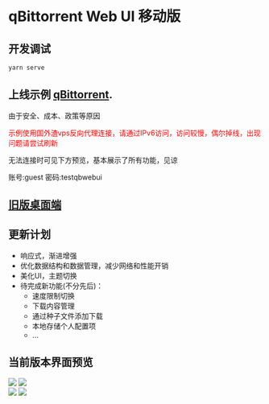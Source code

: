 # qBittorrent Web UI 移动版

## 开发调试

```javascript
yarn serve
```


## 上线示例 [qBittorrent](https://qb.xiezi08.ink/).

由于安全、成本、政策等原因

<font color=red>示例使用国外渣vps反向代理连接，请通过IPv6访问，访问较慢，偶尔掉线，出现问题请尝试刷新</font>

无法连接时可见下方预览，基本展示了所有功能，见谅

账号:guest
密码:testqbwebui

## [旧版桌面端](https://github.com/blytzxdl/qbwebui/tree/desktop)


## 更新计划

- 响应式，渐进增强
- 优化数据结构和数据管理，减少网络和性能开销
- 美化UI，主题切换
- 待完成新功能(不分先后)：
  - 速度限制切换
  - 下载内容管理
  - 通过种子文件添加下载
  - 本地存储个人配置项
  - ...

## 当前版本界面预览

![](preview/README/preview0.png)
![](preview/README/preview1.png)<br/>
![](preview/README/preview3.png)
![](preview/README/preview2.png)

